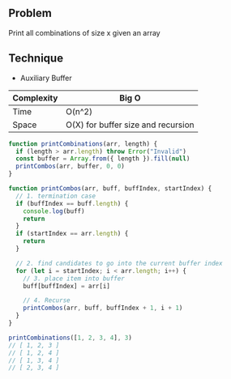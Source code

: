 ## Problem

Print all combinations of size x given an array 

## Technique

- Auxiliary Buffer


| Complexity | Big O                              |
| ---------- | ---------------------------------- |
| Time       | O(n^2)                             |
| Space      | O(X) for buffer size and recursion |


```javascript
function printCombinations(arr, length) {
  if (length > arr.length) throw Error("Invalid")
  const buffer = Array.from({ length }).fill(null)
  printCombos(arr, buffer, 0, 0)
}

function printCombos(arr, buff, buffIndex, startIndex) {
  // 1. termination case
  if (buffIndex == buff.length) {
    console.log(buff)
    return
  }
  if (startIndex == arr.length) {
    return 
  }

  // 2. find candidates to go into the current buffer index
  for (let i = startIndex; i < arr.length; i++) {
    // 3. place item into buffer
    buff[buffIndex] = arr[i]

    // 4. Recurse
    printCombos(arr, buff, buffIndex + 1, i + 1)
  }
}

printCombinations([1, 2, 3, 4], 3)
// [ 1, 2, 3 ]​​​​​
// ​​​​​[ 1, 2, 4 ]​​​​​
// ​​​​​[ 1, 3, 4 ]​​​​​
// ​​​​​[ 2, 3, 4 ]​​​​​
```
